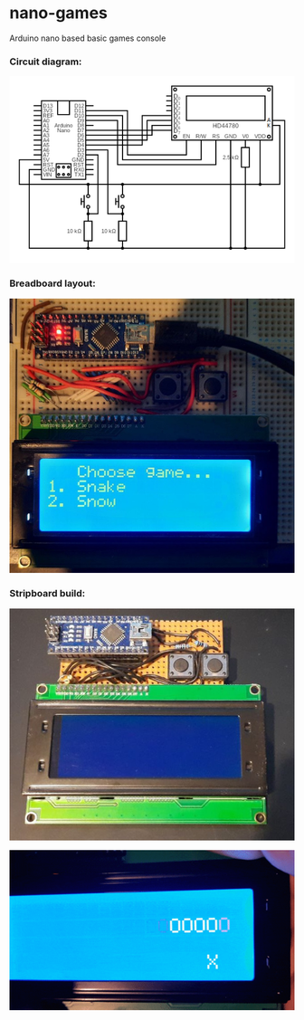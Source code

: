 # nano-games

Arduino nano based basic games console


### Circuit diagram:
![circuit](img/circuit.png)

### Breadboard layout:
![breadboard](img/breadboard.jpg)

### Stripboard build:
![built](img/built.jpg)

![snake](img/snake.gif)